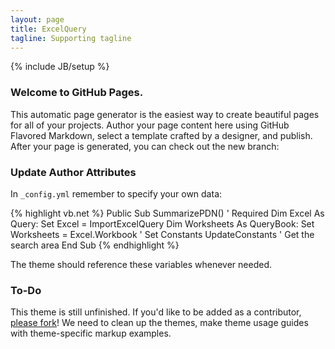 ```yaml
---
layout: page
title: ExcelQuery
tagline: Supporting tagline
---
```

{% include JB/setup %}

### Welcome to GitHub Pages.

This automatic page generator is the easiest way to create beautiful pages for all of your projects. Author your page content here using GitHub Flavored Markdown, select a template crafted by a designer, and publish. After your page is generated, you can check out the new branch:

### Update Author Attributes

In `_config.yml` remember to specify your own data:

{% highlight vb.net %}
Public Sub SummarizePDN()
    ' Required
    Dim Excel As Query: Set Excel = ImportExcelQuery
    Dim Worksheets As QueryBook: Set Worksheets = Excel.Workbook
    ' Set Constants
    UpdateConstants
    ' Get the search area
End Sub
{% endhighlight %}

The theme should reference these variables whenever needed.

### To-Do

This theme is still unfinished. If you'd like to be added as a contributor, [please fork](http://github.com/plusjade/jekyll-bootstrap)!
We need to clean up the themes, make theme usage guides with theme-specific markup examples.


